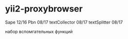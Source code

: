 # yii2-proxybrowser


Sape 12/16
Pbn 08/17
textCollector 08/17
textSplitter 08/17

набор вспомгательных функций
